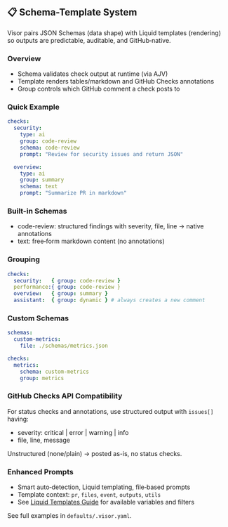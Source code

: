 ## 📋 Schema-Template System

Visor pairs JSON Schemas (data shape) with Liquid templates (rendering) so outputs are predictable, auditable, and GitHub‑native.

### Overview
- Schema validates check output at runtime (via AJV)
- Template renders tables/markdown and GitHub Checks annotations
- Group controls which GitHub comment a check posts to

### Quick Example

```yaml
checks:
  security:
    type: ai
    group: code-review
    schema: code-review
    prompt: "Review for security issues and return JSON"

  overview:
    type: ai
    group: summary
    schema: text
    prompt: "Summarize PR in markdown"
```

### Built-in Schemas
- code-review: structured findings with severity, file, line → native annotations
- text: free‑form markdown content (no annotations)

### Grouping

```yaml
checks:
  security:   { group: code-review }
  performance:{ group: code-review }
  overview:   { group: summary }
  assistant:  { group: dynamic } # always creates a new comment
```

### Custom Schemas

```yaml
schemas:
  custom-metrics:
    file: ./schemas/metrics.json

checks:
  metrics:
    schema: custom-metrics
    group: metrics
```

### GitHub Checks API Compatibility

For status checks and annotations, use structured output with `issues[]` having:
- severity: critical | error | warning | info
- file, line, message

Unstructured (none/plain) → posted as-is, no status checks.

### Enhanced Prompts
- Smart auto‑detection, Liquid templating, file‑based prompts
- Template context: `pr`, `files`, `event`, `outputs`, `utils`
- See [Liquid Templates Guide](./liquid-templates.md) for available variables and filters

See full examples in `defaults/.visor.yaml`.

